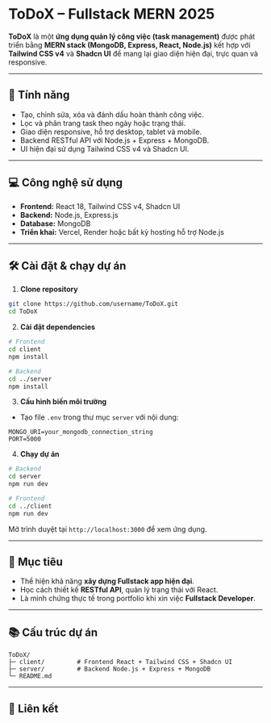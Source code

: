 # ToDoX – Fullstack MERN 2025

**ToDoX** là một **ứng dụng quản lý công việc (task management)** được phát triển bằng **MERN stack (MongoDB, Express, React, Node.js)** kết hợp với **Tailwind CSS v4** và **Shadcn UI** để mang lại giao diện hiện đại, trực quan và responsive.

---

## 🚀 Tính năng

- Tạo, chỉnh sửa, xóa và đánh dấu hoàn thành công việc.
- Lọc và phân trang task theo ngày hoặc trạng thái.
- Giao diện responsive, hỗ trợ desktop, tablet và mobile.
- Backend RESTful API với Node.js + Express + MongoDB.
- UI hiện đại sử dụng Tailwind CSS v4 và Shadcn UI.

---

## 💻 Công nghệ sử dụng

- **Frontend:** React 18, Tailwind CSS v4, Shadcn UI
- **Backend:** Node.js, Express.js
- **Database:** MongoDB
- **Triển khai:** Vercel, Render hoặc bất kỳ hosting hỗ trợ Node.js

---

## 🛠️ Cài đặt & chạy dự án

1. **Clone repository**

```bash
git clone https://github.com/username/ToDoX.git
cd ToDoX
```

2. **Cài đặt dependencies**

```bash
# Frontend
cd client
npm install

# Backend
cd ../server
npm install
```

3. **Cấu hình biến môi trường**

- Tạo file `.env` trong thư mục `server` với nội dung:

```
MONGO_URI=your_mongodb_connection_string
PORT=5000
```

4. **Chạy dự án**

```bash
# Backend
cd server
npm run dev

# Frontend
cd ../client
npm run dev
```

Mở trình duyệt tại `http://localhost:3000` để xem ứng dụng.

---

## 🎯 Mục tiêu

- Thể hiện khả năng **xây dựng Fullstack app hiện đại**.
- Học cách thiết kế **RESTful API**, quản lý trạng thái với React.
- Là minh chứng thực tế trong portfolio khi xin việc **Fullstack Developer**.

---

## 📚 Cấu trúc dự án

```
ToDoX/
├─ client/         # Frontend React + Tailwind CSS + Shadcn UI
├─ server/         # Backend Node.js + Express + MongoDB
└─ README.md
```

---

## 🔗 Liên kết




